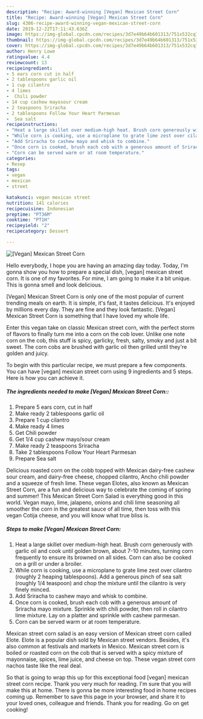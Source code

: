 ```yaml
---
description: "Recipe: Award-winning [Vegan] Mexican Street Corn"
title: "Recipe: Award-winning [Vegan] Mexican Street Corn"
slug: 4306-recipe-award-winning-vegan-mexican-street-corn
date: 2019-12-22T17:11:43.636Z
image: https://img-global.cpcdn.com/recipes/3d7e49b64b601313/751x532cq70/vegan-mexican-street-corn-recipe-main-photo.jpg
thumbnail: https://img-global.cpcdn.com/recipes/3d7e49b64b601313/751x532cq70/vegan-mexican-street-corn-recipe-main-photo.jpg
cover: https://img-global.cpcdn.com/recipes/3d7e49b64b601313/751x532cq70/vegan-mexican-street-corn-recipe-main-photo.jpg
author: Henry Lowe
ratingvalue: 4.4
reviewcount: 13
recipeingredient:
- 5 ears corn cut in half
- 2 tablespoons garlic oil
- 1 cup cilantro
- 4 limes
-  Chili powder
- 14 cup cashew mayosour cream
- 2 teaspoons Sriracha
- 2 tablespoons Follow Your Heart Parmesan
-  Sea salt
recipeinstructions:
- "Heat a large skillet over medium-high heat. Brush corn generously with garlic oil and cook until golden brown, about 7-10 minutes, turning corn frequently to ensure its browned on all sides. Corn can also be cooked on a grill or under a broiler."
- "While corn is cooking, use a microplane to grate lime zest over cilantro (roughly 2 heaping tablespoons). Add a generous pinch of sea salt (roughly 1/4 teaspoon) and chop the mixture until the cilantro is very finely minced."
- "Add Sriracha to cashew mayo and whisk to combine."
- "Once corn is cooked, brush each cob with a generous amount of Sriracha mayo mixture. Sprinkle with chili powder, then roll in cilantro lime mixture. Lay on a platter and sprinkle with cashew parmesan."
- "Corn can be served warm or at room temperature."
categories:
- Resep
tags:
- vegan
- mexican
- street

katakunci: vegan mexican street
nutrition: 141 calories
recipecuisine: Indonesian
preptime: "PT36M"
cooktime: "PT1H"
recipeyield: "2"
recipecategory: Dessert

---
```



![[Vegan] Mexican Street Corn](https://img-global.cpcdn.com/recipes/3d7e49b64b601313/751x532cq70/vegan-mexican-street-corn-recipe-main-photo.jpg)

Hello everybody, I hope you are having an amazing day today. Today, I'm gonna show you how to prepare a special dish, [vegan] mexican street corn. It is one of my favorites. For mine, I am going to make it a bit unique. This is gonna smell and look delicious.

[Vegan] Mexican Street Corn is only one of the most popular of current trending meals on earth. It is simple, it's fast, it tastes delicious. It's enjoyed by millions every day. They are fine and they look fantastic. [Vegan] Mexican Street Corn is something that I have loved my whole life.

Enter this vegan take on classic Mexican street corn, with the perfect storm of flavors to finally turn me into a corn on the cob lover. Unlike one note corn on the cob, this stuff is spicy, garlicky, fresh, salty, smoky and just a bit sweet. The corn cobs are brushed with garlic oil then grilled until they&#39;re golden and juicy.


To begin with this particular recipe, we must prepare a few components. You can have [vegan] mexican street corn using 9 ingredients and 5 steps. Here is how you can achieve it.

##### The ingredients needed to make [Vegan] Mexican Street Corn::

1. Prepare 5 ears corn, cut in half
1. Make ready 2 tablespoons garlic oil
1. Prepare 1 cup cilantro
1. Make ready 4 limes
1. Get  Chili powder
1. Get 1/4 cup cashew mayo/sour cream
1. Make ready 2 teaspoons Sriracha
1. Take 2 tablespoons Follow Your Heart Parmesan
1. Prepare  Sea salt


Delicious roasted corn on the cobb topped with Mexican dairy-free cashew sour cream, and dairy-free cheese, chopped cilantro, Ancho chili powder and a squeeze of fresh lime. These vegan Elotes, also known as Mexican Street Corn, are a fun and delicious way to celebrate the coming of spring and summer! This Mexican Street Corn Salad is everything good in this world. Vegan mayo, lime, jalapeno, onions and chili lime seasoning all smoother the corn in the greatest sauce of all time, then toss with this vegan Cotija cheese, and you will know what true bliss is. 

##### Steps to make [Vegan] Mexican Street Corn:

1. Heat a large skillet over medium-high heat. Brush corn generously with garlic oil and cook until golden brown, about 7-10 minutes, turning corn frequently to ensure its browned on all sides. Corn can also be cooked on a grill or under a broiler.
1. While corn is cooking, use a microplane to grate lime zest over cilantro (roughly 2 heaping tablespoons). Add a generous pinch of sea salt (roughly 1/4 teaspoon) and chop the mixture until the cilantro is very finely minced.
1. Add Sriracha to cashew mayo and whisk to combine.
1. Once corn is cooked, brush each cob with a generous amount of Sriracha mayo mixture. Sprinkle with chili powder, then roll in cilantro lime mixture. Lay on a platter and sprinkle with cashew parmesan.
1. Corn can be served warm or at room temperature.


Mexican street corn salad is an easy version of Mexican street corn called Elote. Elote is a popular dish sold by Mexican street vendors. Besides, it&#39;s also common at festivals and markets in Mexico. Mexican street corn is boiled or roasted corn on the cob that is served with a spicy mixture of mayonnaise, spices, lime juice, and cheese on top. These vegan street corn nachos taste like the real deal. 

So that is going to wrap this up for this exceptional food [vegan] mexican street corn recipe. Thank you very much for reading. I'm sure that you will make this at home. There is gonna be more interesting food in home recipes coming up. Remember to save this page in your browser, and share it to your loved ones, colleague and friends. Thank you for reading. Go on get cooking!
